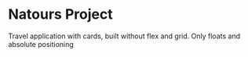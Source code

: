 # Natours Project

Travel application with cards, built without flex and grid. Only floats and absolute positioning
